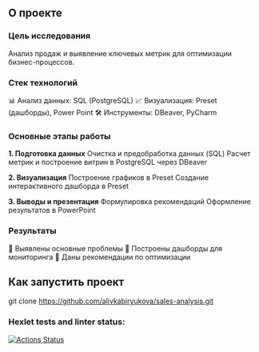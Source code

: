 ## О проекте

### Цель исследования
Анализ продаж и выявление ключевых метрик для оптимизации бизнес-процессов.

### Стек технологий
📊 Анализ данных: SQL (PostgreSQL)
📈 Визуализация: Preset (дашборды), Power Point
🛠 Инструменты: DBeaver, PyCharm

### Основные этапы работы
**1. Подготовка данных**
  Очистка и предобработка данных (SQL)
  Расчет метрик и построение витрин в PostgreSQL через DBeaver

**2. Визуализация**
  Построение графиков в Preset
  Создание интерактивного дашборда в Preset
  
**3. Выводы и презентация**
  Формулировка рекомендаций
  Оформление результатов в PowerPoint

### Результаты
🔹 Выявлены основные проблемы
🔹 Построены дашборды для мониторинга
🔹 Даны рекомендации по оптимизации

## Как запустить проект
git clone https://github.com/alivkabiryukova/sales-analysis.git

### Hexlet tests and linter status:
[![Actions Status](https://github.com/ohalivka/data-analytics-project-92/actions/workflows/hexlet-check.yml/badge.svg)](https://github.com/ohalivka/data-analytics-project-92/actions)

